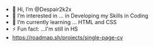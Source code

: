 - 👋 Hi, I’m @Despair2k2x
- 👀 I’m interested in ... in Developing my Skills in Coding
- 🌱 I’m currently learning ... HTML and CSS
- ⚡ Fun fact: ...I'm still in HS
- https://roadmap.sh/projects/single-page-cv
<!---
Despair2k2x/Despair2k2x is a ✨ special ✨ repository because its `README.md` (this file) appears on your GitHub profile.
You can click the Preview link to take a look at your changes.
--->
